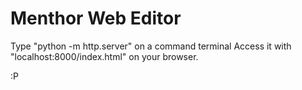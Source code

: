 # Menthor Web Editor

Type "python -m http.server" on a command terminal
Access it with "localhost:8000/index.html" on your browser.

:P
